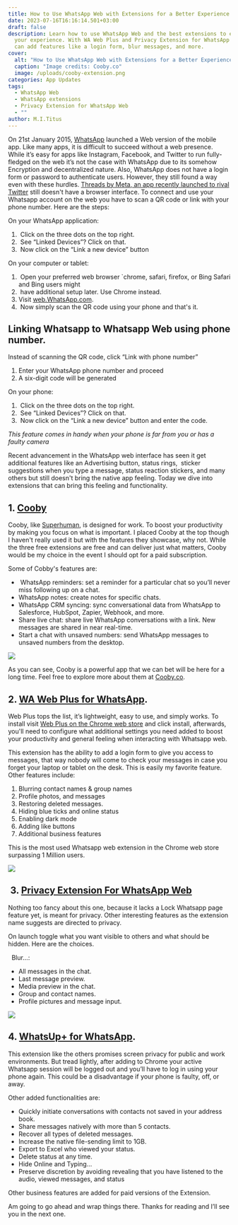 ```yaml
---
title: How to Use WhatsApp Web with Extensions for a Better Experience
date: 2023-07-16T16:16:14.501+03:00
draft: false
description: Learn how to use WhatsApp Web and the best extensions to enhance
  your experience. With WA Web Plus and Privacy Extension for WhatsApp Web, you
  can add features like a login form, blur messages, and more.
cover:
  alt: "How to Use WhatsApp Web with Extensions for a Better Experience"
  caption: "Image credits: Cooby.co"
  image: /uploads/cooby-extension.png
categories: App Updates
tags:
  - WhatsApp Web
  - WhatsApp extensions
  - Privacy Extension for WhatsApp Web
  - ""
author: M.I.Titus
---
```

On 21st January 2015, [WhatsApp](https://www.bunnieabc.com/post/what-s-app-new-features-2022/) launched a Web version of the mobile app. Like many apps, it is difficult to succeed without a web presence. While it’s easy for apps like Instagram, Facebook, and Twitter to run fully-fledged on the web it’s not the case with WhatsApp due to its somehow Encryption and decentralized nature. Also, WhatsApp does not have a login form or password to authenticate users. However, they still found a way even with these hurdles. [Threads by Meta, an app recently launched to rival Twitter](https://www.bunnieabc.com/post/threads-zuck-backed-twitter-rival-to-share-snippets-threads-net/) still doesn't have a browser interface. To connect and use your Whatsapp account on the web you have to scan a QR code or link with your phone number. Here are the steps:

On your WhatsApp application:

1.  Click on the three dots on the top right.
1.  See “Linked Devices”? Click on that.
1.  Now click on the “Link a new device” button

On your computer or tablet: 

1.  Open your preferred web browser `chrome, safari, firefox, or Bing Safari and Bing users might           
1.  have additional setup later. Use Chrome instead.
1. Visit [web.WhatsApp.com](http://web.whatsapp.com).
1.  Now simply scan the QR code using your phone and that's it.

## Linking Whatsapp to Whatsapp Web using phone number.

Instead of scanning the QR code, click “Link with phone number” 

1. Enter your WhatsApp phone number and proceed
1. A six-digit code will be generated

On your phone:

1.  Click on the three dots on the top right.
1.  See “Linked Devices”? Click on that.
1.  Now click on the “Link a new device” button and enter the code.

_This feature comes in handy when your phone is far from you or has a faulty camera_

Recent advancement in the WhatsApp web interface has seen it get additional features like an Advertising button, status rings,  sticker suggestions when you type a message, status reaction stickers, and many others but still doesn't bring the native app feeling. Today we dive into extensions that can bring this feeling and functionality.



## 1. [**Cooby**](https://chrome.google.com/webstore/detail/cooby-best-whatsapp-exten/hcikfoejbgdmajlbhadhfchoekcoablm/related)

Cooby, like [Superhuman](https://superhuman.com/), is designed for work. To boost your productivity by making you focus on what is important. I placed Cooby at the top though I haven't really used it but with the features they showcase, why not. While the three free extensions are free and can deliver just what matters, Cooby would be my choice in the event I should opt for a paid subscription.

Some of Cobby's features are:

-  WhatsApp reminders: set a reminder for a particular chat so you’ll never miss following up on a chat.
- WhatsApp notes: create notes for specific chats.
- WhatsApp CRM syncing: sync conversational data from WhatsApp to Salesforce, HubSpot, Zapier, Webhook, and more.
- Share live chat: share live WhatsApp conversations with a link. New messages are shared in near real-time.
- Start a chat with unsaved numbers: send WhatsApp messages to unsaved numbers from the desktop.

![](https://lh4.googleusercontent.com/Mq86b9Z1WDUSbSmanYLQNFpmaYMf27gnlsjs4Gcs-L4jUVOnFR7IDakdeLe_gd9aQ41Ry8JMRtxM_uquiT8j9xx01NoHv3VB9zSbMX3_mTZxbA6b9hC4rn4yB6Ev3WjUpZtnX6TvQolcgXSdU2ha8JE)

As you can see, Cooby is a powerful app that we can bet will be here for a long time. Feel free to explore more about them at [Cooby.co](https://www.cooby.co/).


## 2. [**WA Web Plus for WhatsApp**](https://chrome.google.com/webstore/detail/wa-web-plus-for-whatsapp/ekcgkejcjdcmonfpmnljobemcbpnkamh)**.**

Web Plus tops the list, it’s lightweight, easy to use, and simply works. To install visit [Web Plus on the Chrome web store](https://chrome.google.com/webstore/detail/wa-web-plus-for-whatsapp/ekcgkejcjdcmonfpmnljobemcbpnkamh) and click install, afterwards, you'll need to configure what additional settings you need added to boost your productivity and general feeling when interacting with Whatsapp web.

This extension has the ability to add a login form to give you access to messages, that way nobody will come to check your messages in case you forget your laptop or tablet on the desk. This is easily my favorite feature. Other features include: 

1. Blurring contact names & group names
1. Profile photos, and messages 
1. Restoring deleted messages.
1. Hiding blue ticks and online status
1. Enabling dark mode
1. Adding like buttons
1. Additional business features

This is the most used Whatsapp web extension in the Chrome web store surpassing 1 Million users.

![](https://lh5.googleusercontent.com/Lai76JXhoJW0_EzBg2WRbiNbo8rMZ_Vr_K6dEI8-AGemiyEXC_XlRBMIwZ71XO0ZV866w04633DJDw7_r92NdcWi3nsq7jaC0QINrG8QiKz5XC6T2RV19kGmiZKCVSkxU-c6N7I1r78WE4Rz0drprbk)

##  3. [**Privacy Extension For WhatsApp Web**](https://chrome.google.com/webstore/detail/privacy-extension-for-wha/jbojhlhhggfmmkpefknmbdhlaghehini)

Nothing too fancy about this one, because it lacks a Lock Whatsapp page feature yet, is meant for privacy. Other interesting features as the extension name suggests are directed to privacy.

On launch toggle what you want visible to others and what should be hidden. Here are the choices.

  Blur…:

- All messages in the chat.
- Last message preview.
- Media preview in the chat.
- Group and contact names.
- Profile pictures and message input.

![](https://lh5.googleusercontent.com/fBOzYbQ9s7b6SeYn8g_hZcb4IyfUQv-zFuTHATPA-XJTh_DJCiySN7ziyGH03xom6lCFjkEtrQWncg4ajA2gm-6ySTqbQt1I1SlbB5IlhfJcl8KsB7SCoqaUJT66w7VmsDdNvYy_i8Wm5-QBWxGNiWA)

## 4. [**WhatsUp+ for WhatsApp**](https://chrome.google.com/webstore/detail/whatsup%2B-for-whatsapp-web/lpbkofhnclhhlaibcklkgaonbbmhjeco/related)**.**

This extension like the others promises screen privacy for public and work environments. But tread lightly, after adding to Chrome your active Whatsapp session will be logged out and you’ll have to log in using your phone again. This could be a disadvantage if your phone is faulty, off, or away.

Other added functionalities are:

- Quickly initiate conversations with contacts not saved in your address book.
- Share messages natively with more than 5 contacts.
- Recover all types of deleted messages.
- Increase the native file-sending limit to 1GB.
- Export to Excel who viewed your status.
- Delete status at any time.
- Hide Online and Typing... 
- Preserve discretion by avoiding revealing that you have listened to the audio, viewed messages, and status

Other business features are added for paid versions of the Extension.

Am going to go ahead and wrap things there. Thanks for reading and I’ll see you in the next one.


